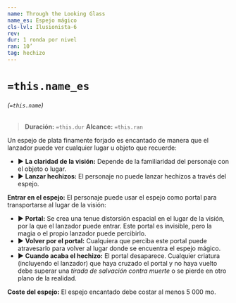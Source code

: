 ```yaml
---
name: Through the Looking Glass
name_es: Espejo mágico
cls-lvl: Ilusionista-6
rev: 
dur: 1 ronda por nivel
ran: 10’
tag: hechizo
---
```

# `=this.name_es`
###### (`=this.name`)

>**Duración:** `=this.dur`
>**Alcance:** `=this.ran`

Un espejo de plata finamente forjado es encantado de manera que el lanzador puede ver cualquier lugar u objeto que recuerde: 
- ▶ **La claridad de la visión:** Depende de la familiaridad del personaje con el objeto o lugar. 
- ▶ **Lanzar hechizos:** El personaje no puede lanzar hechizos a través del espejo.

**Entrar en el espejo:** El personaje puede usar el espejo como portal para transportarse al lugar de la visión: 
- ▶ **Portal:** Se crea una tenue distorsión espacial en el lugar de la visión, por la que el lanzador puede entrar. Este portal es invisible, pero la magia o el propio lanzador puede percibirlo. 
- ▶ **Volver por el portal:** Cualquiera que perciba este portal puede atravesarlo para volver al lugar donde se encuentra el espejo mágico. 
- ▶ **Cuando acaba el hechizo:** El portal desaparece. Cualquier criatura (incluyendo el lanzador) que haya cruzado el portal y no haya vuelto debe superar una _tirada de salvación contra muerte_ o se pierde en otro plano de la realidad.

**Coste del espejo:** El espejo encantado debe costar al menos 5 000 mo.